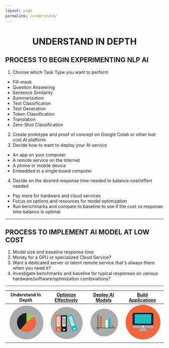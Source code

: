 ```yaml
---
layout: page
permalink: /understand/
---
```

<h1 style="text-align: center;"><strong>UNDERSTAND     IN     DEPTH</strong></h1>

## **PROCESS TO BEGIN EXPERIMENTING NLP AI**
1. Choose which Task Type you want to perform
  * Fill-mask
  * Question Answering
  * Sentence Similarity
  * Summarization
  * Text Classification
  * Text Generation
  * Token Classification
  * Translation
  * Zero-Shot Classification
2. Create prototype and proof of concept on Google Colab or other lost cost AI platform
3. Decide how to want to deploy your AI service
  * An app on your computer
  * A remote service on the Internet
  * A phone or mobile device
  * Embedded in a single board computer
 4. Decide on the desired response time needed to balance cost/effort needed
  * Pay more for hardware and cloud services
  * Focus on options and resources for model optimization
  * Run benchmarks and compare to baseline to see if the cost vs response time balance is optimal

<hr style="height:1px;border:none;color:#333;background-color:#333;" />

## **PROCESS TO IMPLEMENT AI MODEL AT LOW COST**
1. Model size and baseline response time
2. Money for a GPU or specialized Cloud Service?
3. Want a dedicated server or latent remote service that's always there when you need it?
4. Investigate benchmarks and baseline for typical responses on various hardware/software/optimization combinations?
<hr style="height:1px;border:none;color:#333;background-color:#333;" />

| <strong>Understand In Depth</strong>|<strong>[Optimize Effectively](../performance)</strong>|<strong>[Deploy AI Models](../deploy)</strong>|<strong>[Build Applications](../appdev)</strong>|
| :-: | :-: | :-: | :-: | 
| ![Google pic1](https://github.com/ActionPace/awslambda-huggingface-optimization-project/raw/master/images/Icon4.png)|![Google pic1](https://github.com/ActionPace/awslambda-huggingface-optimization-project/raw/master/images/Icon3.png)|![Google pic1](https://github.com/ActionPace/awslambda-huggingface-optimization-project/raw/master/images/Icon2.png)|![Google pic1](https://github.com/ActionPace/awslambda-huggingface-optimization-project/raw/master/images/icon1.png)|
